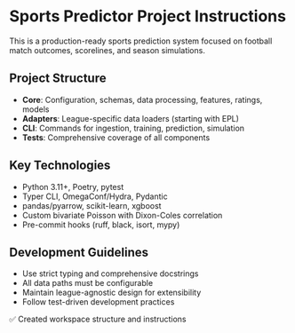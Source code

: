 # Sports Predictor Project Instructions

This is a production-ready sports prediction system focused on football match outcomes, scorelines, and season simulations.

## Project Structure
- **Core**: Configuration, schemas, data processing, features, ratings, models
- **Adapters**: League-specific data loaders (starting with EPL)
- **CLI**: Commands for ingestion, training, prediction, simulation
- **Tests**: Comprehensive coverage of all components

## Key Technologies
- Python 3.11+, Poetry, pytest
- Typer CLI, OmegaConf/Hydra, Pydantic
- pandas/pyarrow, scikit-learn, xgboost
- Custom bivariate Poisson with Dixon-Coles correlation
- Pre-commit hooks (ruff, black, isort, mypy)

## Development Guidelines
- Use strict typing and comprehensive docstrings
- All data paths must be configurable
- Maintain league-agnostic design for extensibility
- Follow test-driven development practices

✅ Created workspace structure and instructions
